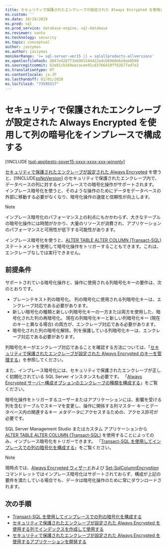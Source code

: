 ```yaml
---
title: セキュリティで保護されたエンクレーブが設定された Always Encrypted を使用して列の暗号化をインプレースで構成する | Microsoft Docs
ms.custom: ''
ms.date: 10/10/2019
ms.prod: sql
ms.prod_service: database-engine, sql-database
ms.reviewer: vanto
ms.technology: security
ms.topic: conceptual
author: jaszymas
ms.author: jaszymas
monikerRange: '>= sql-server-ver15 || = sqlallproducts-allversions'
ms.openlocfilehash: d887e428773e6901544422edcb6960e6e9ae0580
ms.sourcegitcommit: b2e81cb349eecacee91cd3766410ffb3677ad7e2
ms.translationtype: HT
ms.contentlocale: ja-JP
ms.lasthandoff: 02/01/2020
ms.locfileid: "73595517"
---
```

# <a name="configure-column-encryption-in-place-using-always-encrypted-with-secure-enclaves"></a>セキュリティで保護されたエンクレーブが設定された Always Encrypted を使用して列の暗号化をインプレースで構成する 
[!INCLUDE [tsql-appliesto-ssver15-xxxx-xxxx-xxx-winonly](../../../includes/tsql-appliesto-ssver15-xxxx-xxxx-xxx-winonly.md)]

[セキュリティで保護されたエンクレーブが設定された Always Encrypted](always-encrypted-enclaves.md) を使うと、[!INCLUDE[ssNoVersion](../../../includes/ssnoversion-md.md)] のセキュリティで保護されたエンクレーブ内で、データベースの列に対するインプレースでの暗号化操作がサポートされます。 インプレース暗号化を使うと、そのような操作のためにデータをデータベースの外部に移動する必要がなくなり、暗号化操作の速度と信頼性が向上します。 

> [!NOTE]
> インプレース暗号化のパフォーマンス上の利点にもかかわらず、大きなテーブルの暗号化操作には時間がかかり、大量のリソースが消費され、アプリケーションのパフォーマンスと可用性が低下する可能性があります。

インプレース暗号化を使うと、[ALTER TABLE ALTER COLUMN (Transact-SQL)](../../../t-sql/statements/alter-table-transact-sql.md) ステートメントを使用して暗号化操作をトリガーすることもできます。これは、エンクレーブなしでは実行できません。

## <a name="prerequisites"></a>前提条件
サポートされている暗号化操作と、操作に使用される列暗号化キーの要件は、次のとおりです。
- プレーンテキスト列の暗号化。 列の暗号化に使用される列暗号化キーは、エンクレーブ対応である必要があります。
- 新しい暗号化の種類と新しい列暗号化キーの一方または両方を使用した、暗号化された列の再暗号化。 現在の列暗号化キーと新しい列暗号化キー (現在のキーと異なる場合) の両方が、エンクレーブ対応である必要があります。
- 暗号化された列の暗号化解除。列を保護している列暗号化キーは、エンクレーブ対応である必要があります。

列暗号化キーがエンクレーブ対応であることを確認する方法については、「[セキュリティで保護されたエンクレーブが設定された Always Encrypted のキーを管理する](always-encrypted-enclaves-manage-keys.md)」を参照してください。

また、インプレース暗号化には、セキュリティで保護されたエンクレーブが正しく初期化されている SQL Server インスタンスも必要です。 「[Always Encrypted サーバー構成オプションのエンクレーブの種類を構成する](../../../database-engine/configure-windows/configure-column-encryption-enclave-type.md)」をご覧ください。

暗号化操作をトリガーするユーザーまたはアプリケーションには、影響を受ける列を含むテーブルでスキーマを変更し、操作に関係する列マスター キーとデータベース内の関連するキー メタデータにアクセスするための、アクセス許可が必要です。

SQL Server Management Studio またはカスタム アプリケーションから [ALTER TABLE ALTER COLUMN (Transact-SQL)](../../../t-sql/statements/alter-table-transact-sql.md) を使用することによってのみ、インプレース暗号化をトリガーできます。 「[Transact-SQL を使用してインプレースでの列の暗号化を構成する](always-encrypted-enclaves-configure-encryption-tsql.md)」をご覧ください。

> [!NOTE]
> 現時点では、[Always Encrypted ウィザード](always-encrypted-wizard.md)および [Set-SqlColumnEncryption](https://docs.microsoft.com/powershell/module/sqlserver/set-sqlcolumnencryption) コマンドレットではインプレース暗号化はサポートされておらず、構成が上記の要件を満たしている場合でも、データは暗号化操作のために常にダウンロードされます。 

## <a name="next-steps"></a>次の手順
- [Transact-SQL を使用してインプレースでの列の暗号化を構成する](always-encrypted-enclaves-configure-encryption-tsql.md)
- [セキュリティで保護されたエンクレーブが設定された Always Encrypted を使用する列でインデックスを作成して使用する](always-encrypted-enclaves-create-use-indexes.md)
- [セキュリティで保護されたエンクレーブが設定された Always Encrypted を使用するアプリケーションを開発する](always-encrypted-enclaves-client-development.md)
